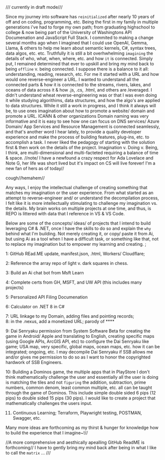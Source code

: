  /// currently in draft mode///

 Since my journey into software has `reinitialized` after nearly 10 years of off and on coding, programming, etc. Being the first in my family in multiple generations i've had to forge my own path; from graduating highschool to college & now being part of the University of Washingtons API Documenation and JavaScript Full Stack. I commited to making a change several months ago when I imagined that I could use OpenAI, Gemma, Llama, & others to help me learn about semantic kernels, C#, syntax trees, data algos, etc. etc. Truthfully it is still a bit overhwhelming `imagining` the details of who, what, when, where, etc. and how `it` is connected. 
Simply put, I remained determined that ever to upskill and bring my mind back to being `offline` v. being connected. I suppose there is a balance to it all: understanding, reading, research, etc. For me it started with a URL and how would one reverse-engineer a URL. I wanted to understand all the connected parts & how it is connected to the streams, rivers, lakes, and oceans of data across it & how .js, .cs, .html, and others are /everaged. I didn't understand wheat reverse-engineering was or that I was even doing it while studying algorithims, data structures, and how the algo's are applied to data structures. While it still a work in progress, and I think it always will be, to use ones imagination about how to promote a website/ domain and promote a URL. 
ICANN & other organizations Domain naming was very informative and it is easy to see how one can focus on DNS services/ Azure Domain/ App Services and Resource Management is connected seamlessly, and that's another word I hear lately, to provide a quality developer experience and make the process of building features, plug-ins, etc. to accomplish a task. I never liked the pedagogy of starting with the solution first & then work on the details of the project. Imagination v. Doing v. Being, I think, are multi-dimensional and multi-facteted requiring a balance of time & space. 
//note/ I have a newfound a crazy respect for Ada Lovelace and Note G, her life was short lived but it's impact on CS will live forever! I'm a new fan of hers as of today//

cough//hemahem// 

Any ways, I enjoy the intellectual challenge of creating something that matches my imagination or the user experience. From what started as an attempt to reverse-engineer and/ or understand the decompilation process, I felt like it is more intellectually stimulating to challenge my imagination vs. the details. My brain works on multiple projects at one time, and thus, is REPO is littered with data that I reference in VS & VS Code. 

Below are some of the concepts/ ideas/ of projects that I intend to build leveraging C# & .NET, once I have the skills to do so and explain the `why` behind what I'm building. Not merely creating it, or copy/ paste it from Ai, but using Ai as a tool when I have a difficult task, or something like that, not to replace my imagination but to empower my learning and creating. 
;

1: GitHub REad.ME update, manifest.json, .html, Workers/ Cloudflare; 

2: Reference the array repo of light v. dark squares in chess. 

3: Build an Ai chat bot from Msft Learn

4: Complete certs from GH, MSFT, and UW API (this includes many projects)

5: Personalized API Filing Documenation

6: Calculator on .NET 8 in C#

7: URL linkage to my Domain, adding files and pointing records; 
\
8: in the .nexus, add a monetized URL; parody of ****

9: Dai Senryaku permission from System Software Beta for creating the game in Android/ Apple and translating to English, creating specific maps (using Google APIs, ArcGIS API, etc) to configure the Dai Senryaku like game; USA map, very specific, global maps, ocean maps, etc. how it can be integrated; ongoing, etc. I may decompile Dai Senryaku if SSB allows me and/or gives me permission to do so as I want to honor the copyrighted hardwork of SSB Engineers.  

10: Building a Dominos game, the multiple apps that in PlayStore I don't think mathematically challenge the user and essentially all the user is doing is matching the tiles and not `figuring` the addition, subtraction, prime numbers, common denom, least common multiple, etc. all can be taught through the game of Dominos. This include simple double sided 6 pips (12 pips) to double sided 15 pips (30 pips). I would like to create a project that mathematically challenges the users input. 

11. Continuous Learning; Terraform, Playwright testing, POSTMAN, Swagger, etc.

Many more ideas are forthcoming as my thirst & hunger for knowledge how to build the experience that I imagine~!//

//A more comprehensive and aesthically apealling GitHub ReadME is forthcoming// I have to gently bring my mind back after being in what I like to call the `matrix` ... ///
